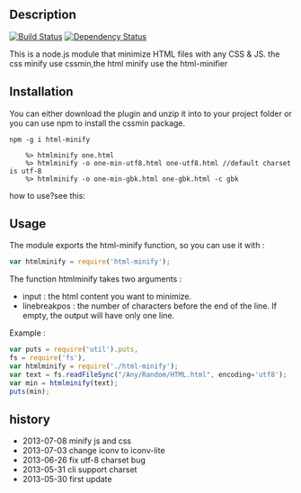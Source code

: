 ## Description 

[![Build Status](https://travis-ci.org/yize/html-minify.svg?branch=master)](https://travis-ci.org/yize/html-minify)
[![Dependency Status](https://gemnasium.com/yize/html-minify.svg)](https://gemnasium.com/yize/html-minify)

This is a node.js module that minimize HTML files with any CSS & JS.
the css minify use cssmin,the html minify use the html-minifier



## Installation

You can either download the plugin and unzip it into to your project folder or you can use npm to install the cssmin package.

```shell
npm -g i html-minify
```

```shell
    %> htmlminify one.html
    %> htmlminify -o one-min-utf8.html one-utf8.html //default charset is utf-8
    %> htmlminify -o one-min-gbk.html one-gbk.html -c gbk
```

how to use?see this:

[]()
## Usage

The module exports the html-minify function, so you can use it with :

```js
var htmlminify = require('html-minify');
```

The function htmlminify takes two arguments :

* input : the html content you want to minimize.
* linebreakpos : the number of characters before the end of the line. If empty, the output will have only one line.

Example :

```js
var puts = require('util').puts,
fs = require('fs'),
var htmlminify = require('./html-minify');
var text = fs.readFileSync("/Any/Random/HTML.html", encoding='utf8');
var min = htmlminify(text);
puts(min);
```

## history
- 2013-07-08 minify js and css
- 2013-07-03 change iconv to iconv-lite
- 2013-06-26 fix utf-8 charset bug
- 2013-05-31 cli support charset
- 2013-05-30 first update
